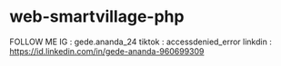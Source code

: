 # web-smartvillage-php

FOLLOW ME
IG      : gede.ananda_24
tiktok  : accessdenied_error
linkdin : https://id.linkedin.com/in/gede-ananda-960699309
